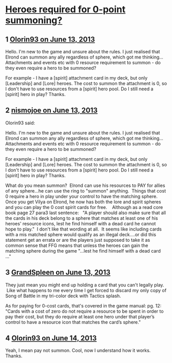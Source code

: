 # [Heroes required for 0-point summoning?](https://community.fantasyflightgames.com/topic/85069-heroes-required-for-0-point-summoning/)

## 1 [Olorin93 on June 13, 2013](https://community.fantasyflightgames.com/topic/85069-heroes-required-for-0-point-summoning/?do=findComment&comment=803431)

Hello. I'm new to the game and unsure about the rules. I just realised that Elrond can summon any ally regardless of sphere, which got me thinking… Attachments and events etc with 0 resource requirement to summon - do they even require a hero to be summoned?

For example - I have a [spirit] attachment card in my deck, but only [Leadership] and [Lore] heroes. The cost to summon the attachment is 0, so I don't have to use resources from a [spirit] hero pool. Do I still need a [spirit] hero in play? Thanks.

## 2 [nismojoe on June 13, 2013](https://community.fantasyflightgames.com/topic/85069-heroes-required-for-0-point-summoning/?do=findComment&comment=803463)

Olorin93 said:

Hello. I'm new to the game and unsure about the rules. I just realised that Elrond can summon any ally regardless of sphere, which got me thinking… Attachments and events etc with 0 resource requirement to summon - do they even require a hero to be summoned?

For example - I have a [spirit] attachment card in my deck, but only [Leadership] and [Lore] heroes. The cost to summon the attachment is 0, so I don't have to use resources from a [spirit] hero pool. Do I still need a [spirit] hero in play? Thanks.



What do you mean summon?  Elrond can use his resources to PAY for allies of any sphere…he can use the ring to "summon" anything.  Things that cost 0 require a hero in play under your control to have the matching sphere.  Once you get Vilya on Elrond, he now has both the lore and spirit spheres and you can play the 0 cost spirit cards for free.    Although as a read core book page 27 para3 last sentence:   "A player should also make sure that all the cards in his deck belong to a sphere that matches at least one of his heroes' resource icons, lest he find himself with a dead card he cannot hope to play."  I don't like that wording at all.  It seems like including cards with a mis matched sphere would qualify as an illegal deck….or did this statement get an errata or are the players just supposed to take it as common sense that FFG means that unless the heroes can gain the matching sphere during the game "…lest he find himself with a dead card …"

## 3 [GrandSpleen on June 13, 2013](https://community.fantasyflightgames.com/topic/85069-heroes-required-for-0-point-summoning/?do=findComment&comment=803498)

They just mean you might end up holding a card that you can't legally play.  Like what happens to me every time I get forced to discard my only copy of Song of Battle in my tri-color deck with Tactics splash.

As for paying for 0-cost cards, that's covered in the game manual: pg. 12: "Cards with a cost of zero do not require a resource to be spent in order to pay their cost, but they do require at least one hero under that player’s control to have a resource icon that matches the card’s sphere."

## 4 [Olorin93 on June 14, 2013](https://community.fantasyflightgames.com/topic/85069-heroes-required-for-0-point-summoning/?do=findComment&comment=803583)

Yeah, I mean pay not summon. Cool, now I understand how it works. Thanks.


